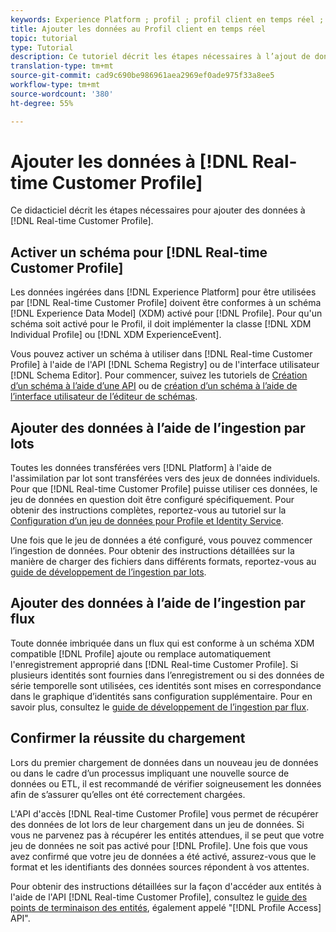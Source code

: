```yaml
---
keywords: Experience Platform ; profil ; profil client en temps réel ; dépannage ; API ; activer le profil ; Activer le profil
title: Ajouter les données au Profil client en temps réel
topic: tutorial
type: Tutorial
description: Ce tutoriel décrit les étapes nécessaires à l’ajout de données dans Real-time Customer Profile.
translation-type: tm+mt
source-git-commit: cad9c690be986961aea2969ef0ade975f33a8ee5
workflow-type: tm+mt
source-wordcount: '380'
ht-degree: 55%

---
```



# Ajouter les données à [!DNL Real-time Customer Profile]

Ce didacticiel décrit les étapes nécessaires pour ajouter des données à [!DNL Real-time Customer Profile].

## Activer un schéma pour [!DNL Real-time Customer Profile]

Les données ingérées dans [!DNL Experience Platform] pour être utilisées par [!DNL Real-time Customer Profile] doivent être conformes à un schéma [!DNL Experience Data Model] (XDM) activé pour [!DNL Profile]. Pour qu&#39;un schéma soit activé pour le Profil, il doit implémenter la classe [!DNL XDM Individual Profile] ou [!DNL XDM ExperienceEvent].

Vous pouvez activer un schéma à utiliser dans [!DNL Real-time Customer Profile] à l&#39;aide de l&#39;API [!DNL Schema Registry] ou de l&#39;interface utilisateur [!DNL Schema Editor]. Pour commencer, suivez les tutoriels de [Création d’un schéma à l’aide d’une API](../../xdm/tutorials/create-schema-api.md) ou de [création d’un schéma à l’aide de l’interface utilisateur de l’éditeur de schémas](../../xdm/tutorials/create-schema-ui.md).

## Ajouter des données à l’aide de l’ingestion par lots

Toutes les données transférées vers [!DNL Platform] à l&#39;aide de l&#39;assimilation par lot sont transférées vers des jeux de données individuels. Pour que [!DNL Real-time Customer Profile] puisse utiliser ces données, le jeu de données en question doit être configuré spécifiquement. Pour obtenir des instructions complètes, reportez-vous au tutoriel sur la [Configuration d’un jeu de données pour Profile et Identity Service](dataset-configuration.md).

Une fois que le jeu de données a été configuré, vous pouvez commencer l’ingestion de données. Pour obtenir des instructions détaillées sur la manière de charger des fichiers dans différents formats, reportez-vous au [guide de développement de l’ingestion par lots](../../ingestion/batch-ingestion/api-overview.md).

## Ajouter des données à l’aide de l’ingestion par flux

Toute donnée imbriquée dans un flux qui est conforme à un schéma XDM compatible [!DNL Profile] ajoute ou remplace automatiquement l&#39;enregistrement approprié dans [!DNL Real-time Customer Profile]. Si plusieurs identités sont fournies dans l’enregistrement ou si des données de série temporelle sont utilisées, ces identités sont mises en correspondance dans le graphique d’identités sans configuration supplémentaire. Pour en savoir plus, consultez le [guide de développement de l’ingestion par flux](../../ingestion/tutorials/streaming-record-data.md).

## Confirmer la réussite du chargement

Lors du premier chargement de données dans un nouveau jeu de données ou dans le cadre d’un processus impliquant une nouvelle source de données ou ETL, il est recommandé de vérifier soigneusement les données afin de s’assurer qu’elles ont été correctement chargées.

L&#39;API d&#39;accès [!DNL Real-time Customer Profile] vous permet de récupérer des données de lot lors de leur chargement dans un jeu de données. Si vous ne parvenez pas à récupérer les entités attendues, il se peut que votre jeu de données ne soit pas activé pour [!DNL Profile]. Une fois que vous avez confirmé que votre jeu de données a été activé, assurez-vous que le format et les identifiants des données sources répondent à vos attentes.

Pour obtenir des instructions détaillées sur la façon d&#39;accéder aux entités à l&#39;aide de l&#39;API [!DNL Real-time Customer Profile], consultez le [guide des points de terminaison des entités](../api/entities.md), également appelé &quot;[!DNL Profile Access] API&quot;.
